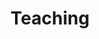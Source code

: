 ---
title: Teaching
summary: My courses
type: landing
#type: pages


#cascade:
  #- _target:
      #kind: page
    #params:
      #show_breadcrumb: true
      #show_date: false

sections:
  - block: markdown
    id: UG teaching
    content:
      title: Undergraduate courses
      #subtitle: A subtitle
      text: MA30234, MA30091
  - block: markdown
    id: PG teaching
    content:
      title: Postgraduate courses
      #subtitle: A subtitle
      text: MA50259
---